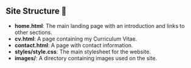

## Site Structure 📂

- **home.html**: The main landing page with an introduction and links to other sections.
- **cv.html**: A page containing my Curriculum Vitae.
- **contact.html**: A page with contact information.
- **styles/style.css**: The main stylesheet for the website.
- **images/**: A directory containing images used on the site.
